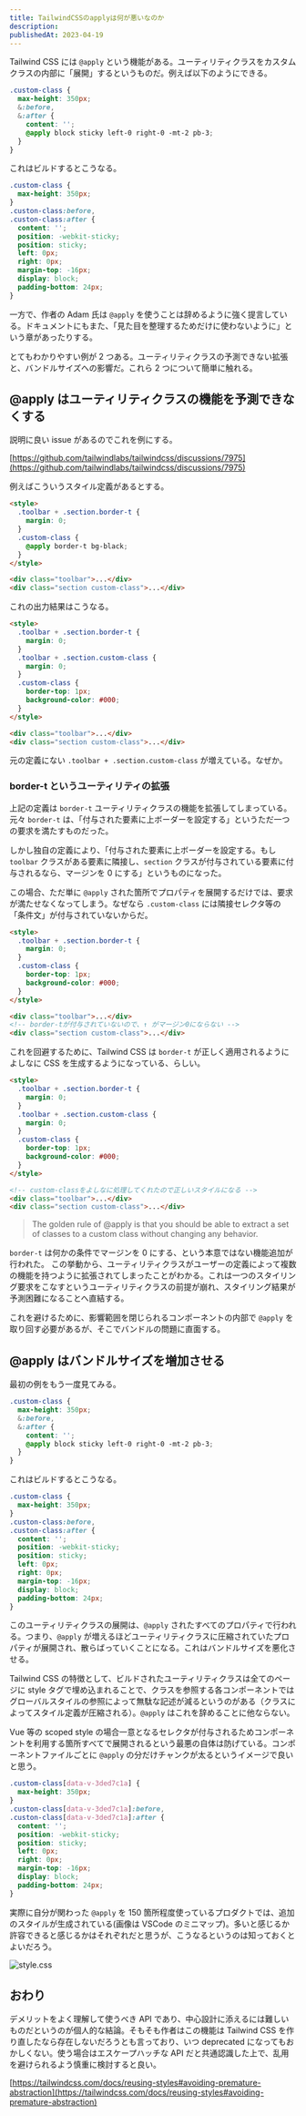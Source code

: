 ```yaml
---
title: TailwindCSSのapplyは何が悪いなのか
description:
publishedAt: 2023-04-19
---
```


Tailwind CSS には `@apply` という機能がある。ユーティリティクラスをカスタムクラスの内部に「展開」するというものだ。例えば以下のようにできる。

```css
.custom-class {
  max-height: 350px;
  &:before,
  &:after {
    content: '';
    @apply block sticky left-0 right-0 -mt-2 pb-3;
  }
}
```

これはビルドするとこうなる。

```css
.custom-class {
  max-height: 350px;
}
.custon-class:before,
.custon-class:after {
  content: '';
  position: -webkit-sticky;
  position: sticky;
  left: 0px;
  right: 0px;
  margin-top: -16px;
  display: block;
  padding-bottom: 24px;
}
```

一方で、作者の Adam 氏は `@apply` を使うことは辞めるように強く提言している。ドキュメントにもまた、「見た目を整理するためだけに使わないように」という章があったりする。

とてもわかりやすい例が 2 つある。ユーティリティクラスの予測できない拡張と、バンドルサイズへの影響だ。これら 2 つについて簡単に触れる。

## @apply はユーティリティクラスの機能を予測できなくする

説明に良い issue があるのでこれを例にする。

[https://github.com/tailwindlabs/tailwindcss/discussions/7975](https://github.com/tailwindlabs/tailwindcss/discussions/7975)

例えばこういうスタイル定義があるとする。

```html
<style>
  .toolbar + .section.border-t {
    margin: 0;
  }
  .custom-class {
    @apply border-t bg-black;
  }
</style>

<div class="toolbar">...</div>
<div class="section custom-class">...</div>
```

これの出力結果はこうなる。

```html
<style>
  .toolbar + .section.border-t {
    margin: 0;
  }
  .toolbar + .section.custom-class {
    margin: 0;
  }
  .custom-class {
    border-top: 1px;
    background-color: #000;
  }
</style>

<div class="toolbar">...</div>
<div class="section custom-class">...</div>
```

元の定義にない `.toolbar + .section.custom-class` が増えている。なぜか。

### border-t というユーティリティの拡張

上記の定義は `border-t` ユーティリティクラスの機能を拡張してしまっている。元々 `border-t` は、「付与された要素に上ボーダーを設定する」というただ一つの要求を満たすものだった。

しかし独自の定義により、「付与された要素に上ボーダーを設定する。もし `toolbar` クラスがある要素に隣接し、`section` クラスが付与されている要素に付与されるなら、マージンを 0 にする」というものになった。

この場合、ただ単に `@apply` された箇所でプロパティを展開するだけでは、要求が満たせなくなってしまう。なぜなら `.custom-class` には隣接セレクタ等の「条件文」が付与されていないからだ。

```html
<style>
  .toolbar + .section.border-t {
    margin: 0;
  }
  .custom-class {
    border-top: 1px;
    background-color: #000;
  }
</style>

<div class="toolbar">...</div>
<!-- border-tが付与されていないので、↑ がマージン0にならない -->
<div class="section custom-class">...</div>
```

これを回避するために、Tailwind CSS は `border-t` が正しく適用されるようによしなに CSS を生成するようになっている、らしい。

```html
<style>
  .toolbar + .section.border-t {
    margin: 0;
  }
  .toolbar + .section.custom-class {
    margin: 0;
  }
  .custom-class {
    border-top: 1px;
    background-color: #000;
  }
</style>

<!-- custom-classをよしなに処理してくれたので正しいスタイルになる -->
<div class="toolbar">...</div>
<div class="section custom-class">...</div>
```

> The golden rule of @apply is that you should be able to extract a set of classes to a custom class without changing any behavior.

`border-t` は何かの条件でマージンを 0 にする、という本意ではない機能追加が行われた。
この挙動から、ユーティリティクラスがユーザーの定義によって複数の機能を持つように拡張されてしまったことがわかる。これは一つのスタイリング要求をこなすというユーティリティクラスの前提が崩れ、スタイリング結果が予測困難になることへ直結する。

これを避けるために、影響範囲を閉じられるコンポーネントの内部で `@apply` を取り回す必要があるが、そこでバンドルの問題に直面する。

## @apply はバンドルサイズを増加させる

最初の例をもう一度見てみる。

```css
.custom-class {
  max-height: 350px;
  &:before,
  &:after {
    content: '';
    @apply block sticky left-0 right-0 -mt-2 pb-3;
  }
}
```

これはビルドするとこうなる。

```css
.custom-class {
  max-height: 350px;
}
.custon-class:before,
.custon-class:after {
  content: '';
  position: -webkit-sticky;
  position: sticky;
  left: 0px;
  right: 0px;
  margin-top: -16px;
  display: block;
  padding-bottom: 24px;
}
```

このユーティリティクラスの展開は、`@apply` されたすべてのプロパティで行われる。つまり、`@apply` が増えるほどユーティリティクラスに圧縮されていたプロパティが展開され、散らばっていくことになる。これはバンドルサイズを悪化させる。

Tailwind CSS の特徴として、ビルドされたユーティリティクラスは全てのページに style タグで埋め込まれることで、クラスを参照する各コンポーネントではグローバルスタイルの参照によって無駄な記述が減るというのがある（クラスによってスタイル定義が圧縮される）。`@apply` はこれを辞めることに他ならない。

Vue 等の scoped style の場合一意となるセレクタが付与されるためコンポーネントを利用する箇所すべてで展開されるという最悪の自体は防げている。コンポーネントファイルごとに `@apply` の分だけチャンクが太るというイメージで良いと思う。

```css
.custom-class[data-v-3ded7c1a] {
  max-height: 350px;
}
.custon-class[data-v-3ded7c1a]:before,
.custon-class[data-v-3ded7c1a]:after {
  content: '';
  position: -webkit-sticky;
  position: sticky;
  left: 0px;
  right: 0px;
  margin-top: -16px;
  display: block;
  padding-bottom: 24px;
}
```

実際に自分が関わった `@apply` を 150 箇所程度使っているプロダクトでは、追加のスタイルが生成されている(画像は VSCode のミニマップ)。多いと感じるか許容できると感じるかはそれぞれだと思うが、こうなるというのは知っておくとよいだろう。

![style.css](https://i.gyazo.com/3742f4f69620ee01e4e31523c8e8a06f.png)

## おわり

デメリットをよく理解して使うべき API であり、中心設計に添えるには難しいものだというのが個人的な結論。そもそも作者はこの機能は Tailwind CSS を作り直したなら存在しないだろうとも言っており、いつ deprecated になってもおかしくない。使う場合はエスケープハッチな API だと共通認識した上で、乱用を避けられるよう慎重に検討すると良い。

[https://tailwindcss.com/docs/reusing-styles#avoiding-premature-abstraction](https://tailwindcss.com/docs/reusing-styles#avoiding-premature-abstraction)
